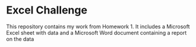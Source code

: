 # Excel Challenge
This repository contains my work from Homework 1. It includes a Microsoft Excel sheet with data and a Microsoft Word document containing a report on the data
